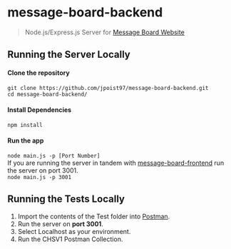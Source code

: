 # message-board-backend
> Node.js/Express.js Server for [Message Board Website]()

## Running the Server Locally

#### Clone the repository
```git clone https://github.com/jpoist97/message-board-backend.git```<br />
```cd message-board-backend/```

#### Install Dependencies
```npm install```

#### Run the app
```node main.js -p [Port Number]``` <br />
If you are running the server in tandem with [message-board-frontend]() run the server on port 3001.<br />
```node main.js -p 3001```

## Running the Tests Locally
1. Import the contents of the Test folder into [Postman](https://www.postman.com/).
2. Run the server on **port 3001**.
3. Select Localhost as your environment.
4. Run the CHSV1 Postman Collection.
